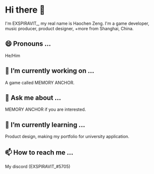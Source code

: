 # Hi there 👋

I'm EXSPIRAVIT_, my real name is Haochen Zeng.
I'm a game developer, music producer, product designer, +more from Shanghai, China.

## 😄 Pronouns ...

He/Him

## 🔭 I’m currently working on ...

A game called MEMORY ANCHOR.

## 💬 Ask me about ...

MEMORY ANCHOR if you are interested.

## 🌱 I’m currently learning ...

Product design, making my portfolio for university application.

## 📫 How to reach me ...

My discord (EXSPIRAVIT_#5705)
